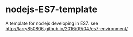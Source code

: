 # nodejs-ES7-template

A template for nodejs developing in ES7.
see http://larry850806.github.io/2016/09/04/es7-environment/

